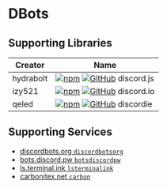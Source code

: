 # DBots

## Supporting Libraries
Creator     | Name
----------- | -----
hydrabolt   | [![npm](https://i-need.discord.cards/64ccad.png)](https://npmjs.com/discord.js) [![GitHub](https://i-need.discord.cards/9cb2e8.png)](https://github.com/hydrabolt/discord.js) discord.js
izy521      | [![npm](https://i-need.discord.cards/64ccad.png)](https://npmjs.com/discord.io) [![GitHub](https://i-need.discord.cards/9cb2e8.png)](https://github.com/izy521/discord.io) discord.io
qeled       | [![npm](https://i-need.discord.cards/64ccad.png)](https://npmjs.com/discordie) [![GitHub](https://i-need.discord.cards/9cb2e8.png)](https://github.com/qeled/discordie) discordie

## Supporting Services
 - [discordbots.org `discordbotsorg`](https://discordbots.org)
 - [bots.discord.pw `botsdiscordpw`](https://bots.discord.pw)
 - [ls.terminal.ink `lsterminalink`](https://ls.terminal.ink)
 - [carbonitex.net `carbon`](http://carbonitex.net/discord/bots)